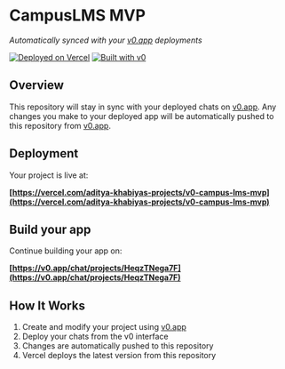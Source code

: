 # CampusLMS MVP

*Automatically synced with your [v0.app](https://v0.app) deployments*

[![Deployed on Vercel](https://img.shields.io/badge/Deployed%20on-Vercel-black?style=for-the-badge&logo=vercel)](https://vercel.com/aditya-khabiyas-projects/v0-campus-lms-mvp)
[![Built with v0](https://img.shields.io/badge/Built%20with-v0.app-black?style=for-the-badge)](https://v0.app/chat/projects/HeqzTNega7F)

## Overview

This repository will stay in sync with your deployed chats on [v0.app](https://v0.app).
Any changes you make to your deployed app will be automatically pushed to this repository from [v0.app](https://v0.app).

## Deployment

Your project is live at:

**[https://vercel.com/aditya-khabiyas-projects/v0-campus-lms-mvp](https://vercel.com/aditya-khabiyas-projects/v0-campus-lms-mvp)**

## Build your app

Continue building your app on:

**[https://v0.app/chat/projects/HeqzTNega7F](https://v0.app/chat/projects/HeqzTNega7F)**

## How It Works

1. Create and modify your project using [v0.app](https://v0.app)
2. Deploy your chats from the v0 interface
3. Changes are automatically pushed to this repository
4. Vercel deploys the latest version from this repository
